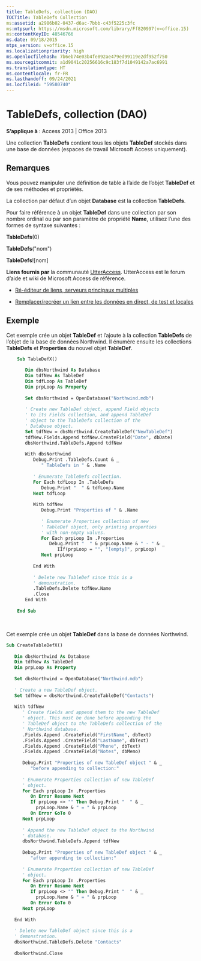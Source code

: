 ```yaml
---
title: TableDefs, collection (DAO)
TOCTitle: TableDefs Collection
ms:assetid: a2986b02-0437-d6ac-7bbb-c43f5225c3fc
ms:mtpsurl: https://msdn.microsoft.com/library/Ff820997(v=office.15)
ms:contentKeyID: 48546766
ms.date: 09/18/2015
mtps_version: v=office.15
ms.localizationpriority: high
ms.openlocfilehash: 7b6eb74e03b4fe892ae479ed99119e2df952f750
ms.sourcegitcommit: a1d9041c20256616c9c183f7d1049142a7ac6991
ms.translationtype: HT
ms.contentlocale: fr-FR
ms.lasthandoff: 09/24/2021
ms.locfileid: "59580740"
---
```

# <a name="tabledefs-collection-dao"></a>TableDefs, collection (DAO)

**S’applique à** : Access 2013 | Office 2013

Une collection **TableDefs** contient tous les objets **TableDef** stockés dans une base de données (espaces de travail Microsoft Access uniquement).

## <a name="remarks"></a>Remarques

Vous pouvez manipuler une définition de table à l’aide de l’objet **TableDef** et de ses méthodes et propriétés.

La collection par défaut d’un objet **Database** est la collection **TableDefs**.

Pour faire référence à un objet **TableDef** dans une collection par son nombre ordinal ou par son paramètre de propriété **Name**, utilisez l’une des formes de syntaxe suivantes :

**TableDefs**(0)

**TableDefs**("nom")

**TableDefs**\!\[nom\]

**Liens fournis par** la communauté [UtterAccess](https://www.utteraccess.com). UtterAccess est le forum d’aide et wiki de Microsoft Access de référence.

  - [Ré-éditeur de liens, serveurs principaux multiples](https://www.utteraccess.com/wiki/index.php/re-linker_multi-backends)

  - [Remplacer/recréer un lien entre les données en direct, de test et locales](https://www.utteraccess.com/forum/swap-relink-live-test-t1328573.html)

## <a name="example"></a>Exemple

Cet exemple crée un objet **TableDef** et l’ajoute à la collection **TableDefs** de l’objet de la base de données Northwind. Il énumère ensuite les collections **TableDefs** et **Properties** du nouvel objet **TableDef**.

```vb
    Sub TableDefX() 
     
       Dim dbsNorthwind As Database 
       Dim tdfNew As TableDef 
       Dim tdfLoop As TableDef 
       Dim prpLoop As Property 
     
       Set dbsNorthwind = OpenDatabase("Northwind.mdb") 
     
       ' Create new TableDef object, append Field objects  
       ' to its Fields collection, and append TableDef  
       ' object to the TableDefs collection of the  
       ' Database object. 
       Set tdfNew = dbsNorthwind.CreateTableDef("NewTableDef") 
       tdfNew.Fields.Append tdfNew.CreateField("Date", dbDate) 
       dbsNorthwind.TableDefs.Append tdfNew 
     
       With dbsNorthwind 
          Debug.Print .TableDefs.Count & _ 
             " TableDefs in " & .Name 
     
          ' Enumerate TableDefs collection. 
          For Each tdfLoop In .TableDefs 
             Debug.Print "  " & tdfLoop.Name 
          Next tdfLoop 
     
          With tdfNew 
             Debug.Print "Properties of " & .Name 
     
             ' Enumerate Properties collection of new 
             ' TableDef object, only printing properties 
             ' with non-empty values. 
             For Each prpLoop In .Properties 
                Debug.Print "  " & prpLoop.Name & " - " & _ 
                   IIf(prpLoop = "", "[empty]", prpLoop) 
             Next prpLoop 
     
          End With 
     
          ' Delete new TableDef since this is a  
          ' demonstration. 
          .TableDefs.Delete tdfNew.Name 
          .Close 
       End With 
     
    End Sub 
```

<br/>

Cet exemple crée un objet **TableDef** dans la base de données Northwind.

```vb 
Sub CreateTableDefX() 
 
   Dim dbsNorthwind As Database 
   Dim tdfNew As TableDef 
   Dim prpLoop As Property 
 
   Set dbsNorthwind = OpenDatabase("Northwind.mdb") 
 
   ' Create a new TableDef object. 
   Set tdfNew = dbsNorthwind.CreateTableDef("Contacts") 
 
   With tdfNew 
      ' Create fields and append them to the new TableDef  
      ' object. This must be done before appending the  
      ' TableDef object to the TableDefs collection of the  
      ' Northwind database. 
      .Fields.Append .CreateField("FirstName", dbText) 
      .Fields.Append .CreateField("LastName", dbText) 
      .Fields.Append .CreateField("Phone", dbText) 
      .Fields.Append .CreateField("Notes", dbMemo) 
 
      Debug.Print "Properties of new TableDef object " & _ 
         "before appending to collection:" 
 
      ' Enumerate Properties collection of new TableDef  
      ' object. 
      For Each prpLoop In .Properties 
         On Error Resume Next 
         If prpLoop <> "" Then Debug.Print "  " & _ 
           prpLoop.Name & " = " & prpLoop 
         On Error GoTo 0 
      Next prpLoop 
 
      ' Append the new TableDef object to the Northwind  
      ' database. 
      dbsNorthwind.TableDefs.Append tdfNew 
 
      Debug.Print "Properties of new TableDef object " & _ 
         "after appending to collection:" 
 
      ' Enumerate Properties collection of new TableDef  
      ' object. 
      For Each prpLoop In .Properties 
         On Error Resume Next 
         If prpLoop <> "" Then Debug.Print "  " & _ 
           prpLoop.Name & " = " & prpLoop 
         On Error GoTo 0 
      Next prpLoop 
 
   End With 
 
   ' Delete new TableDef object since this is a  
   ' demonstration. 
   dbsNorthwind.TableDefs.Delete "Contacts" 
 
   dbsNorthwind.Close 
 
```




